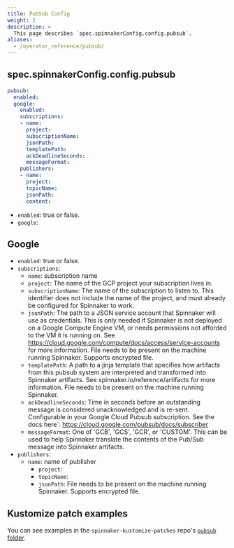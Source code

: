 ```yaml
---
title: PubSub Config
weight: 2
description: >
  This page describes `spec.spinnakerConfig.config.pubsub`.
aliases:
  - /operator_reference/pubsub/
---
```



## spec.spinnakerConfig.config.pubsub


```yaml
pubsub:
  enabled:
  google:
    enabled:
    subscriptions:
    - name:
      project:
      subscriptionName:
      jsonPath:
      templatePath:
      ackDeadlineSeconds:
      messageFormat:
    publishers:
    - name:
      project:
      topicName:
      jsonPath:
      content:
```

- `enabled`: true or false.
- `google`:

## Google

- `enabled`: true or false.
- `subscriptions`:
  - `name`: subscription name
  - `project`: The name of the GCP project your subscription lives in.
  - `subscriptionName`: The name of the subscription to listen to. This identifier does not include the name of the project, and must already be configured for Spinnaker to work.
  - `jsonPath`: The path to a JSON service account that Spinnaker will use as credentials. This is only needed if Spinnaker is not deployed on a Google Compute Engine VM, or needs permissions not afforded to the VM it is running on. See https://cloud.google.com/compute/docs/access/service-accounts for more information. File needs to be present on the machine running Spinnaker. Supports encrypted file.
  - `templatePath`: A path to a jinja template that specifies how artifacts from this pubsub system are interpreted and transformed into Spinnaker artifacts. See spinnaker.io/reference/artifacts for more information. File needs to be present on the machine running Spinnaker.
  - `ackDeadlineSeconds`: Time in seconds before an outstanding message is considered unacknowledged and is re-sent. Configurable in your Google Cloud Pubsub subscription. See the docs here`: https://cloud.google.com/pubsub/docs/subscriber
  - `messageFormat`: One of 'GCB', 'GCS', 'GCR', or 'CUSTOM'. This can be used to help Spinnaker translate the contents of the Pub/Sub message into Spinnaker artifacts.
- `publishers`:
  - `name`: name of publisher
      - `project`:
      - `topicName`:
      - `jsonPath`: File needs to be present on the machine running Spinnaker. Supports encrypted file.


## Kustomize patch examples

You can see examples in the `spinnaker-kustomize-patches` repo's [`pubsub` folder](https://github.com/armory/spinnaker-kustomize-patches/tree/master/accounts/pubsub).